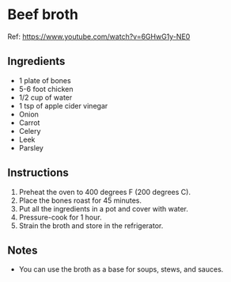 # Beef broth
Ref: https://www.youtube.com/watch?v=6GHwG1y-NE0
## Ingredients
- 1 plate of bones 
- 5-6 foot chicken
- 1/2 cup of water
- 1 tsp of apple cider vinegar
- Onion
- Carrot
- Celery
- Leek
- Parsley

## Instructions
1. Preheat the oven to 400 degrees F (200 degrees C).
2. Place the bones roast for 45 minutes.
3. Put all the ingredients in a pot and cover with water.
4. Pressure-cook for 1 hour.
5. Strain the broth and store in the refrigerator.

## Notes
- You can use the broth as a base for soups, stews, and sauces.